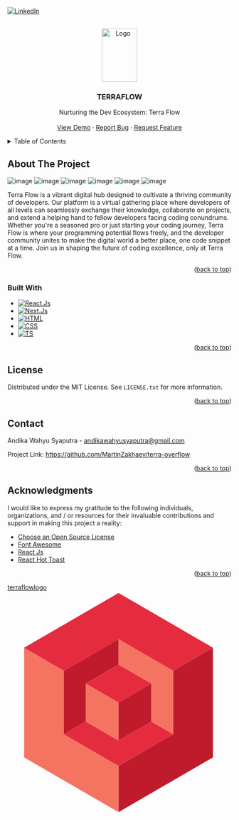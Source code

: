 <a name="readme-top"></a>



<!-- PROJECT SHIELDS -->
<!--
*** I'm using markdown "reference style" links for readability.
*** Reference links are enclosed in brackets [ ] instead of parentheses ( ).
*** See the bottom of this document for the declaration of the reference variables
*** for contributors-url, forks-url, etc. This is an optional, concise syntax you may use.
*** https://www.markdownguide.org/basic-syntax/#reference-style-links
-->
[![LinkedIn][linkedin-shield]][linkedin-url]

<!-- PROJECT LOGO -->
<br />
<div align="center">
  <a href="https://github.com/othneildrew/Best-README-Template">
    <img src="https://github.com/MartinZakhaev/terra-overflow/assets/78039794/002845d4-58ee-45fe-8697-18cc35da7eab" alt="Logo" width="80" height="120">
  </a>

  <h3 align="center">TERRAFLOW</h3>

  <p align="center">
    Nurturing the Dev Ecosystem: Terra Flow
    <br />
    <br />
    <a href="https://terraflow.vercel.app/">View Demo</a>
    ·
    <a href="https://github.com/MartinZakhaev/terra-overflow/issues">Report Bug</a>
    ·
    <a href="https://github.com/MartinZakhaev/terra-overflow/issues">Request Feature</a>
  </p>
</div>



<!-- TABLE OF CONTENTS -->
<details>
  <summary>Table of Contents</summary>
  <ol>
    <li>
      <a href="#about-the-project">About The Project</a>
      <ul>
        <li><a href="#built-with">Built With</a></li>
      </ul>
    </li>
    <li><a href="#license">License</a></li>
    <li><a href="#contact">Contact</a></li>
    <li><a href="#acknowledgments">Acknowledgments</a></li>
  </ol>
</details>



<!-- ABOUT THE PROJECT -->
## About The Project

![image](https://github.com/MartinZakhaev/terra-overflow/assets/78039794/b2b52366-e49c-45f4-a44d-0c04aeb9916e)
![image](https://github.com/MartinZakhaev/terra-overflow/assets/78039794/53cd06c5-c3ce-4c9f-be73-57319e1e2814)
![image](https://github.com/MartinZakhaev/terra-overflow/assets/78039794/55a1b4a2-0d9e-42ff-82d3-5b601441e299)
![image](https://github.com/MartinZakhaev/terra-overflow/assets/78039794/af522be1-4e96-4aee-9f83-a8ab4b15bf14)
![image](https://github.com/MartinZakhaev/terra-overflow/assets/78039794/b1384b08-d401-4f12-9df4-2692c5130b6b)
![image](https://github.com/MartinZakhaev/terra-overflow/assets/78039794/53449564-46bb-4f54-8641-d4802d4dd42a)

Terra Flow is a vibrant digital hub designed to cultivate a thriving community of developers. Our platform is a virtual gathering place where developers of all levels can seamlessly exchange their knowledge, collaborate on projects, and extend a helping hand to fellow developers facing coding conundrums. Whether you're a seasoned pro or just starting your coding journey, Terra Flow is where your programming potential flows freely, and the developer community unites to make the digital world a better place, one code snippet at a time. Join us in shaping the future of coding excellence, only at Terra Flow.

<p align="right">(<a href="#readme-top">back to top</a>)</p>

### Built With

* [![React.Js][React.Js]][React-url]
* [![Next.Js][Next.Js]][Next-url]
* [![HTML][HTML5]][HTML-url]
* [![CSS][CSS3]][CSS-url]
* [![TS][TypeScript]][TS-url]

<p align="right">(<a href="#readme-top">back to top</a>)</p>



<!-- LICENSE -->
## License

Distributed under the MIT License. See `LICENSE.txt` for more information.

<p align="right">(<a href="#readme-top">back to top</a>)</p>



<!-- CONTACT -->
## Contact

Andika Wahyu Syaputra - andikawahyusyaputra@gmail.com

Project Link: https://github.com/MartinZakhaev/terra-overflow

<p align="right">(<a href="#readme-top">back to top</a>)</p>



<!-- ACKNOWLEDGMENTS -->
## Acknowledgments

I would like to express my gratitude to the following individuals, organizations, and / or resources for their invaluable contributions and support in making this project a reality:

* [Choose an Open Source License](https://choosealicense.com)
* [Font Awesome](https://fontawesome.com)
* [React Js](https://react.dev/)
* [React Hot Toast](https://react-hot-toast.com/)

<p align="right">(<a href="#readme-top">back to top</a>)</p>



<!-- MARKDOWN LINKS & IMAGES -->
<!-- https://www.markdownguide.org/basic-syntax/#reference-style-links -->
[license-shield]: https://img.shields.io/github/license/othneildrew/Best-README-Template.svg?style=for-the-badge
[license-url]: https://github.com/othneildrew/Best-README-Template/blob/master/LICENSE.txt
[linkedin-shield]: https://img.shields.io/badge/-LinkedIn-black.svg?style=for-the-badge&logo=linkedin&colorB=555
[linkedin-url]: https://www.linkedin.com/in/andika-wahyu-syaputra/
[React.Js]: https://img.shields.io/badge/React-20232A?style=for-the-badge&logo=react&logoColor=61DAFB
[React-url]: https://reactjs.org/
[Node.Js]: https://img.shields.io/badge/NodeJs-20232A?style=for-the-badge&logo=nodedotjs
[Node-url]: https://nodejs.org/en
[Express.Js]: https://img.shields.io/badge/Express-20232A?style=for-the-badge&logo=express
[Express-url]: https://expressjs.com/
[HTML5]: https://img.shields.io/badge/HTML-20232A?style=for-the-badge&logo=HTML5
[HTML-url]: https://developer.mozilla.org/en-US/docs/Web/HTML
[CSS3]: https://img.shields.io/badge/CSS-20232A?style=for-the-badge&logo=css3
[CSS-url]: https://developer.mozilla.org/en-US/docs/Web/CSS
[JavaScript]: https://img.shields.io/badge/JavaScript-20232A?style=for-the-badge&logo=javascript
[JS-url]: https://developer.mozilla.org/en-US/docs/Web/JavaScript
[Next.Js]: https://img.shields.io/badge/Next%20Js-20232A?style=for-the-badge&logo=next.js
[Next-url]: https://nextjs.org/
[TypeScript]: https://img.shields.io/badge/TypeScript-20232A?style=for-the-badge&logo=typescript
[TS-url]: https://www.typescriptlang.org/
[terraflowlogo](https://github.com/MartinZakhaev/terra-overflow/assets/78039794/002845d4-58ee-45fe-8697-18cc35da7eab)<svg xmlns="http://www.w3.org/2000/svg" xmlns:xlink="http://www.w3.org/1999/xlink" width="500" zoomAndPan="magnify" viewBox="0 0 375 374.999991" height="500" preserveAspectRatio="xMidYMid meet" version="1.0"><defs><clipPath id="812e892ac1"><path d="M 27.976562 3.078125 L 346.726562 3.078125 L 346.726562 135 L 27.976562 135 Z M 27.976562 3.078125 " clip-rule="nonzero"/></clipPath><clipPath id="492c9264bf"><path d="M 187 95 L 346.726562 95 L 346.726562 372 L 187 372 Z M 187 95 " clip-rule="nonzero"/></clipPath><clipPath id="9bc0ffd311"><path d="M 27.976562 95 L 188 95 L 188 372 L 27.976562 372 Z M 27.976562 95 " clip-rule="nonzero"/></clipPath></defs><g clip-path="url(#812e892ac1)"><path fill="#e52c3f" d="M 27.960938 95.425781 L 95.128906 134.257812 L 187.335938 80.953125 L 279.550781 134.257812 L 279.550781 134.261719 L 346.722656 95.425781 L 187.339844 3.285156 L 27.960938 95.425781 " fill-opacity="1" fill-rule="nonzero"/></g><g clip-path="url(#492c9264bf)"><path fill="#bf1b2c" d="M 279.550781 240.878906 L 187.339844 294.195312 L 187.339844 371.859375 L 346.722656 279.71875 L 346.722656 95.425781 L 279.550781 134.261719 L 279.550781 240.878906 " fill-opacity="1" fill-rule="nonzero"/></g><g clip-path="url(#9bc0ffd311)"><path fill="#f57461" d="M 187.335938 294.195312 L 95.128906 240.878906 L 95.128906 134.257812 L 27.960938 95.425781 L 27.960938 279.71875 L 187.339844 371.859375 L 187.335938 294.195312 " fill-opacity="1" fill-rule="nonzero"/></g><path fill="#bf1b2c" d="M 132.085938 219.511719 L 132.085938 155.628906 L 187.335938 123.683594 L 187.335938 80.953125 L 95.128906 134.257812 L 95.128906 240.878906 L 132.085938 219.511719 " fill-opacity="1" fill-rule="nonzero"/><path fill="#f57461" d="M 187.335938 123.683594 L 242.59375 155.628906 L 242.59375 219.511719 L 279.550781 240.878906 L 279.550781 134.257812 L 187.335938 80.953125 L 187.335938 123.683594 " fill-opacity="1" fill-rule="nonzero"/><path fill="#e52c3f" d="M 279.550781 240.878906 L 242.59375 219.511719 L 187.335938 251.460938 L 132.085938 219.511719 L 95.128906 240.878906 L 187.335938 294.195312 L 187.339844 371.859375 L 187.339844 294.195312 L 279.550781 240.878906 " fill-opacity="1" fill-rule="nonzero"/><path fill="#f57461" d="M 187.335938 187.578125 L 132.085938 155.628906 L 132.085938 219.511719 L 187.335938 251.460938 L 187.335938 187.578125 " fill-opacity="1" fill-rule="nonzero"/><path fill="#e52c3f" d="M 187.335938 187.578125 L 242.59375 155.628906 L 187.335938 123.683594 L 132.085938 155.628906 L 187.335938 187.578125 " fill-opacity="1" fill-rule="nonzero"/><path fill="#bf1b2c" d="M 242.59375 155.628906 L 187.335938 187.578125 L 187.335938 251.460938 L 242.59375 219.511719 L 242.59375 155.628906 " fill-opacity="1" fill-rule="nonzero"/></svg>
